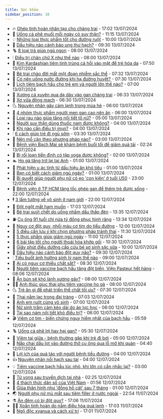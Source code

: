 ```yaml
---
title: Sức khỏe
sidebar_position: 10
---
```


<!-- vnexpress-suc-khoe:START -->
- 🔥 [Ghép tinh hoàn nhân tạo cho chàng trai](https://vnexpress.net/ghep-tinh-hoan-nhan-tao-cho-chang-trai-4768023.html) - 17:02 13/07/2024
- 🥰 [Uống cà phê muối mỗi ngày có suy thận?](https://vnexpress.net/uong-ca-phe-muoi-moi-ngay-co-suy-than-4769638.html) - 11:15 13/07/2024
- 💡 [Những loại thực phẩm tốt cho đường ruột](https://vnexpress.net/nhung-loai-thuc-pham-tot-cho-duong-ruot-4769552.html) - 10:00 13/07/2024
- 🤗 [Dấu hiệu nào cảnh báo ung thư hạch?](https://vnexpress.net/dau-hieu-nao-canh-bao-ung-thu-hach-4769456.html) - 09:30 13/07/2024
- 🪜 [8 loại trà giúp ngủ ngon](https://vnexpress.net/8-loai-tra-giup-ngu-ngon-4769585.html) - 08:00 13/07/2024
- 🕯 [Điều trị chân chữ X như thế nào](https://vnexpress.net/dieu-tri-chan-chu-x-nhu-the-nao-4769571.html) - 08:00 13/07/2024
- 🤭 [Kim Kardashian tiêm tinh trùng cá hồi vào mặt để trẻ hóa da](https://vnexpress.net/kim-kardashian-tiem-tinh-trung-ca-hoi-vao-mat-de-tre-hoa-da-4769315.html) - 07:50 13/07/2024
- 👀 [Bé trai chào đời mất một đoạn nhiễm sắc thể](https://vnexpress.net/be-trai-chao-doi-mat-mot-doan-nhiem-sac-the-4769299.html) - 07:32 13/07/2024
- 🌋 [Có nên uống nước đường khi hạ đường huyết?](https://vnexpress.net/co-nen-uong-nuoc-duong-khi-ha-duong-huyet-4769384.html) - 07:30 13/07/2024
- 🫶 [Lịch tiêm bạch hầu cho trẻ em và người lớn thế nào?](https://vnexpress.net/lich-tiem-bach-hau-cho-tre-em-va-nguoi-lon-the-nao-4769504.html) - 07:00 13/07/2024
- 🦆 [Xương cá xuyên qua dạ dày vào gan chàng trai](https://vnexpress.net/xuong-ca-xuyen-qua-da-day-vao-gan-chang-trai-4769134.html) - 06:33 13/07/2024
- 🚀 [Xơ vữa động mạch](https://vnexpress.net/xo-vua-dong-mach-4769530.html) - 06:30 13/07/2024
- 🌜 [Nguyên nhân gây cảm lạnh trong mùa hè](https://vnexpress.net/nguyen-nhan-gay-cam-lanh-trong-mua-he-4769568.html) - 06:00 13/07/2024
- 🧰 [4 nhóm thực phẩm người men gan cao nên ăn](https://vnexpress.net/4-nhom-thuc-pham-nguoi-men-gan-cao-nen-an-4769537.html) - 06:00 13/07/2024
- 💫 [Loại rau nào giúp tăng nội tiết tố nữ?](https://vnexpress.net/loai-rau-nao-giup-tang-noi-tiet-to-nu-4769277.html) - 05:00 13/07/2024
- 🌝 [Người suy thận dùng thuốc nam được không?](https://vnexpress.net/nguoi-suy-than-dung-thuoc-nam-duoc-khong-4769527.html) - 04:00 13/07/2024
- 🗽 [Khi nào cần điều trị mụn?](https://vnexpress.net/khi-nao-can-dieu-tri-mun-4769519.html) - 04:00 13/07/2024
- 🕯 [6 cách giúp trẻ đi ngủ sớm](https://vnexpress.net/6-cach-giup-tre-di-ngu-som-4769371.html) - 03:30 13/07/2024
- 🦅 [Nên mổ cận theo phương pháp nào?](https://vnexpress.net/nen-mo-can-theo-phuong-phap-nao-4769522.html) - 03:00 13/07/2024
- 🦆 [Bệnh viện Bạch Mai sẽ khám bệnh buổi tối để giảm quá tải](https://vnexpress.net/benh-vien-bach-mai-se-kham-benh-buoi-toi-de-giam-qua-tai-4769434.html) - 02:24 13/07/2024
- 🎊 [Bị rối loạn tiền đình có tập yoga được không?](https://vnexpress.net/bi-roi-loan-tien-dinh-co-tap-yoga-duoc-khong-4769311.html) - 02:00 13/07/2024
- 🏊 [Ho gà tăng trở lại tại Anh](https://vnexpress.net/ho-ga-tang-tro-lai-tai-anh-4769352.html) - 01:00 13/07/2024
- 📝 [Phát hiện u ác tính từ dấu hiệu ăn khó tiêu](https://vnexpress.net/phat-hien-u-ac-tinh-tu-dau-hieu-an-kho-tieu-4769274.html) - 01:00 13/07/2024
- 💯 [Bạn có biết cách giảm ngủ ngáy?](https://vnexpress.net/ban-co-biet-cach-giam-ngu-ngay-4769225.html) - 01:00 13/07/2024
- 🌊 [Bí quyết giúp người phụ nữ có eo &#39;con kiến&#39; ở tuổi U50](https://vnexpress.net/bi-quyet-giup-nguoi-phu-nu-co-eo-con-kien-o-tuoi-u50-4765398.html) - 23:00 12/07/2024
- 🚀 [Bệnh viện ở TP HCM tăng tốc ghép gan để thêm trẻ được sống](https://vnexpress.net/benh-vien-o-tp-hcm-tang-toc-ghep-gan-de-them-tre-duoc-song-4768431.html) - 22:00 12/07/2024
- 🕴 [3 lầm tưởng về vô sinh ở nam giới](https://vnexpress.net/3-lam-tuong-ve-vo-sinh-o-nam-gioi-4767180.html) - 22:00 12/07/2024
- 🗽 [Đột ngột mất ham muốn](https://vnexpress.net/dot-ngot-mat-ham-muon-4768935.html) - 17:03 12/07/2024
- 🎡 [Bé trai suýt chết do uống nhầm dầu thắp đèn](https://vnexpress.net/be-trai-suyt-chet-do-uong-nham-dau-thap-den-4769288.html) - 13:35 12/07/2024
- ⛽️ [Cụ ông 91 tuổi chi nửa tỷ đồng phục hình răng](https://vnexpress.net/cu-ong-91-tuoi-chi-nua-ty-dong-phuc-hinh-rang-4769268.html) - 13:34 12/07/2024
- 🦆 [Nguy cơ đột quỵ, nhồi máu cơ tim do tiểu đường](https://vnexpress.net/nguy-co-dot-quy-nhoi-mau-co-tim-do-tieu-duong-4769426.html) - 12:00 12/07/2024
- 🤩 [5 điều cần lưu ý khi chọn phương pháp tránh thai](https://vnexpress.net/5-dieu-can-luu-y-khi-chon-phuong-phap-tranh-thai-4769092.html) - 11:30 12/07/2024
- 🦒 [5 thực phẩm giúp giảm ngủ ngáy](https://vnexpress.net/5-thuc-pham-giup-giam-ngu-ngay-4769152.html) - 11:00 12/07/2024
- 💫 [6 bài tập tốt cho người thoái hóa khớp gối](https://vnexpress.net/6-bai-tap-tot-cho-nguoi-thoai-hoa-khop-goi-4769192.html) - 10:30 12/07/2024
- 🐘 [Giây phút điều dưỡng cấp cứu bé sơ sinh sặc sữa](https://vnexpress.net/giay-phut-dieu-duong-cap-cuu-be-so-sinh-sac-sua-4769366.html) - 10:00 12/07/2024
- 🚀 [Dấu hiệu nào cảnh báo đột quỵ não?](https://vnexpress.net/dau-hieu-nao-canh-bao-dot-quy-nao-4769095.html) - 09:30 12/07/2024
- 🕯 [Tiểu buốt ảnh hưởng sinh lý nam thế nào](https://vnexpress.net/tieu-buot-anh-huong-sinh-ly-nam-the-nao-4769168.html) - 09:00 12/07/2024
- 🦏 [Ai có nguy cơ thiếu chất sắt?](https://vnexpress.net/ai-co-nguy-co-thieu-chat-sat-4769122.html) - 08:30 12/07/2024
- 🦄 [Người tiêm vaccine bạch hầu tăng đột biến, Viện Pasteur hết hàng](https://vnexpress.net/nguoi-tiem-vaccine-bach-hau-tang-dot-bien-vien-pasteur-het-hang-4769145.html) - 08:06 12/07/2024
- 🦒 [Ăn bún sẽ khó lành xương gãy?](https://vnexpress.net/an-bun-se-kho-lanh-xuong-gay-4769212.html) - 08:00 12/07/2024
- 👨‍🏫 [Anh thúc giục thai phụ tiêm vaccine ho gà](https://vnexpress.net/anh-thuc-giuc-thai-phu-tiem-vaccine-ho-ga-4769158.html) - 08:00 12/07/2024
- 🌜 [Trẻ ăn gì để phát triển thể chất tối ưu?](https://vnexpress.net/tre-an-gi-de-phat-trien-the-chat-toi-uu-4769206.html) - 07:30 12/07/2024
- 🚀 [Thai nằm lạc trong đại tràng](https://vnexpress.net/thai-nam-lac-trong-dai-trang-4768695.html) - 07:03 12/07/2024
- 💃 [Anh em ruột cùng vô sinh](https://vnexpress.net/anh-em-ruot-cung-vo-sinh-4769238.html) - 07:00 12/07/2024
- 💯 [Nữ sinh trầm cảm kéo dài do áp lực học](https://vnexpress.net/nu-sinh-tram-cam-keo-dai-do-ap-luc-hoc-4768598.html) - 06:00 12/07/2024
- 🤔 [Tại sao nám nội tiết khó điều trị?](https://vnexpress.net/tai-sao-nam-noi-tiet-kho-dieu-tri-4769157.html) - 06:00 12/07/2024
- 🎬 [Viêm cơ tim - biến chứng nguy hiểm nhất của bạch hầu](https://vnexpress.net/viem-co-tim-bien-chung-nguy-hiem-nhat-cua-bach-hau-4769189.html) - 05:59 12/07/2024
- 🪜 [Uống cà phê lợi hay hại gan?](https://vnexpress.net/uong-ca-phe-loi-hay-hai-gan-4769129.html) - 05:30 12/07/2024
- 🦣 [Viêm tai giữa - bệnh thường gặp khi trẻ đi bơi](https://vnexpress.net/viem-tai-giua-benh-thuong-gap-khi-tre-di-boi-4769054.html) - 05:00 12/07/2024
- 🧐 [Nắp chai dầu lọt vào đường thở cụ ông qua lỗ mở khí quản](https://vnexpress.net/nap-chai-dau-lot-vao-duong-tho-cu-ong-qua-lo-mo-khi-quan-4769167.html) - 04:40 12/07/2024
- 🤡 [Lợi ích của quả táo với người bệnh tiểu đường](https://vnexpress.net/loi-ich-cua-qua-tao-voi-nguoi-benh-tieu-duong-4769025.html) - 04:00 12/07/2024
- 👍 [Nguyên nhân nổi hạch sau tai](https://vnexpress.net/nguyen-nhan-noi-hach-sau-tai-4768994.html) - 04:00 12/07/2024
- 💡 [Tiêm vaccine bạch hầu lúc nhỏ, khi lớn có cần nhắc lại?](https://vnexpress.net/tiem-vaccine-bach-hau-luc-nho-khi-lon-co-can-nhac-lai-4769053.html) - 03:00 12/07/2024
- 💯 [Tử vong sau truyền dịch tại nhà](https://vnexpress.net/tu-vong-sau-truyen-dich-tai-nha-4769028.html) - 02:25 12/07/2024
- 🧠 [4 thách thức dân số của Việt Nam](https://vnexpress.net/4-thach-thuc-dan-so-cua-viet-nam-4769010.html) - 01:56 12/07/2024
- 🎡 [Giũa thân hình như &#39;đồng hồ cát&#39; sau 7 tháng](https://vnexpress.net/giua-than-hinh-nhu-dong-ho-cat-sau-7-thang-4767624.html) - 01:00 12/07/2024
- 🌏 [Người phụ nữ mù mắt sau tiêm filler ở nước ngoài](https://vnexpress.net/nguoi-phu-nu-mu-mat-sau-tiem-filler-o-nuoc-ngoai-4768891.html) - 22:54 11/07/2024
- ⚗️ [Ăn đêm có bị đột quỵ?](https://vnexpress.net/an-dem-co-bi-dot-quy-4768837.html) - 17:06 11/07/2024
- 👨‍🏫 [Xoắn tinh hoàn do nằm điều hòa quá lạnh](https://vnexpress.net/xoan-tinh-hoan-do-nam-dieu-hoa-qua-lanh-4768495.html) - 17:03 11/07/2024
- 🤖 [Ngộ độc xyanua và cách xử trí](https://vnexpress.net/ngo-doc-xyanua-va-cach-xu-tri-4767710.html) - 17:01 11/07/2024<!-- vnexpress-suc-khoe:END -->
